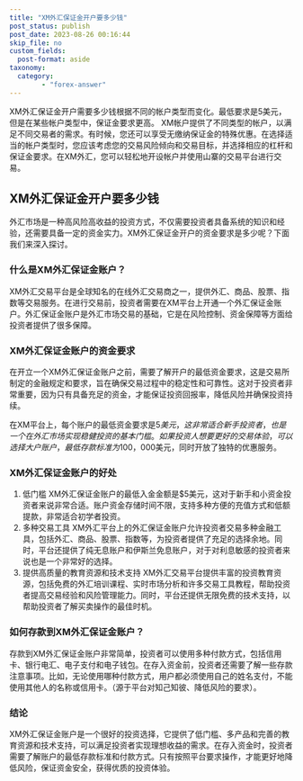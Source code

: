 ```yaml
---
title: "XM外汇保证金开户要多少钱"
post_status: publish
post_date: 2023-08-26 00:16:44
skip_file: no
custom_fields: 
  post-format: aside
taxonomy:
  category:
        - "forex-answer"
---
```


XM外汇保证金开户需要多少钱根据不同的帐户类型而变化。最低要求是5美元，但是在某些帐户类型中，保证金要求更高。 XM帐户提供了不同类型的帐户，以满足不同交易者的需求。有时候，您还可以享受无缴纳保证金的特殊优惠。在选择适当的帐户类型时，您应该考虑您的交易风险倾向和交易目标，并选择相应的杠杆和保证金要求。在XM外汇，您可以轻松地开设帐户并使用山寨的交易平台进行交易。

## XM外汇保证金开户要多少钱

外汇市场是一种高风险高收益的投资方式，不仅需要投资者具备系统的知识和经验，还需要具备一定的资金实力。XM外汇保证金开户的资金要求是多少呢？下面我们来深入探讨。

### 什么是XM外汇保证金账户？

XM外汇交易平台是全球知名的在线外汇交易商之一，提供外汇、商品、股票、指数等交易服务。在进行交易前，投资者需要在XM平台上开通一个外汇保证金账户。外汇保证金账户是外汇市场交易的基础，它是在风险控制、资金保障等方面给投资者提供了很多保障。

### XM外汇保证金账户的资金要求

在开立一个XM外汇保证金账户之前，需要了解开户的最低资金要求，这是交易所制定的金融规定和要求，旨在确保交易过程中的稳定性和可靠性。这对于投资者非常重要，因为只有具备充足的资金，才能保证投资回报率，降低风险并确保投资持续。

在XM平台上，每个账户的最低资金要求是$5美元，这非常适合新手投资者，也是一个在外汇市场实现稳健投资的基本门槛。如果投资人想要更好的交易体验，可以选择大户账户，最低存款标准为$100，000美元，同时开放了独特的优惠服务。

### XM外汇保证金账户的好处

1. 低门槛
XM外汇保证金账户的最低入金金额是$5美元，这对于新手和小资金投资者来说非常合适。账户资金存储时间不限，支持多种方便的充值方式和低额提款，非常适合初学者投资。
2. 多种交易工具
XM外汇平台上的外汇保证金账户允许投资者交易多种金融工具，包括外汇、商品、股票、指数等，为投资者提供了充足的选择余地。同时，平台还提供了纯无息账户和伊斯兰免息账户，对于对利息敏感的投资者来说也是一个非常好的选择。
3. 提供高质量的教育资源和技术支持
XM外汇交易平台提供丰富的投资教育资源，包括免费的外汇培训课程、实时市场分析和许多交易工具教程，帮助投资者提高交易经验和风险管理能力。同时，平台还提供无限免费的技术支持，以帮助投资者了解买卖操作的最佳时机。

### 如何存款到XM外汇保证金账户？

存款到XM外汇保证金账户非常简单，投资者可以使用多种付款方式，包括信用卡、银行电汇、电子支付和电子钱包。在存入资金前，投资者还需要了解一些存款注意事项。比如，无论使用哪种付款方式，用户都必须使用自己的姓名支付，不能使用其他人的名称或信用卡。（源于平台对知己知彼、降低风险的要求）。

### 结论

XM外汇保证金账户是一个很好的投资选择，它提供了低门槛、多产品和完善的教育资源和技术支持，可以满足投资者实现理想收益的需求。在存入资金时，投资者需要了解账户的最低存款标准和付款方式。只有按照平台要求操作，才能更好地降低风险，保证资金安全，获得优质的投资体验。